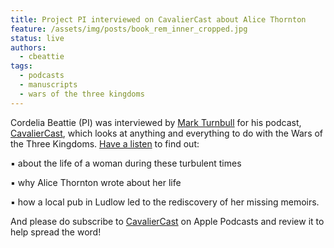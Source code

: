 ```yaml
---
title: Project PI interviewed on CavalierCast about Alice Thornton 
feature: /assets/img/posts/book_rem_inner_cropped.jpg
status: live
authors:
  - cbeattie
tags:
  - podcasts
  - manuscripts
  - wars of the three kingdoms
---
```


Cordelia Beattie (PI) was interviewed by [Mark Turnbull](http://www.1642author.com) for his podcast, [CavalierCast](https://historypodblast.com/a-z-history-podcasts/cavaliercast/), which looks at anything and everything to do with the Wars of the Three Kingdoms. [Have a listen](https://historypodblast.com/episode-28-alice-thorntons-manuscripts/) to find out:

▪️ about the life of a woman during these turbulent times

▪️ why Alice Thornton wrote about her life

▪️ how a local pub in Ludlow led to the rediscovery of her missing memoirs.

And please do subscribe to [CavalierCast](https://podcasts.apple.com/gb/podcast/cavaliercast-the-civil-war-in-words/id1521758820#episodeGuid=Buzzsprout-4708442) on Apple Podcasts and review it to help spread the word! 
